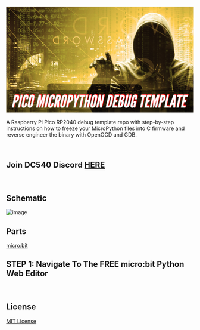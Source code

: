 ![image](https://github.com/mytechnotalent/pico-micropython-debug-template/blob/main/Pico%20MicroPython%20Debug%20Template-1.png?raw=true)

A Raspberry Pi Pico RP2040 debug template repo with step-by-step instructions on how to freeze your MicroPython files into C firmware and reverse engineer the binary with OpenOCD and GDB.

<br>

## Join DC540 Discord [HERE](https://discord.gg/TC9V9RCr5U)

<br>

## Schematic
![image](https://github.com/mytechnotalent/MicroPython-micro-bit_Study_Buddy/blob/main/schematic.png?raw=true)

## Parts
[micro:bit](https://microbit.org/buy/?location=US&version=microbitV2)


## STEP 1: Navigate To The FREE micro:bit Python Web Editor


<br>

## License
[MIT License](https://raw.githubusercontent.com/mytechnotalent/pico-micropython-debug-template/main/LICENSE)

